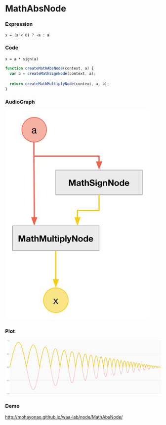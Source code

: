 # MathAbsNode

### Expression

`x = (a < 0) ? -a : a`

### Code

`x = a * sign(a)`

```js
function createMathAbsNode(context, a) {
  var b = createMathSignNode(context, a);

  return createMathMultiplyNode(context, a, b);
}
```

### AudioGraph

![](MathAbsNode.png)

### Plot

![](MathAbsNodePlot.png)

### Demo

http://mohayonao.github.io/waa-lab/node/MathAbsNode/

